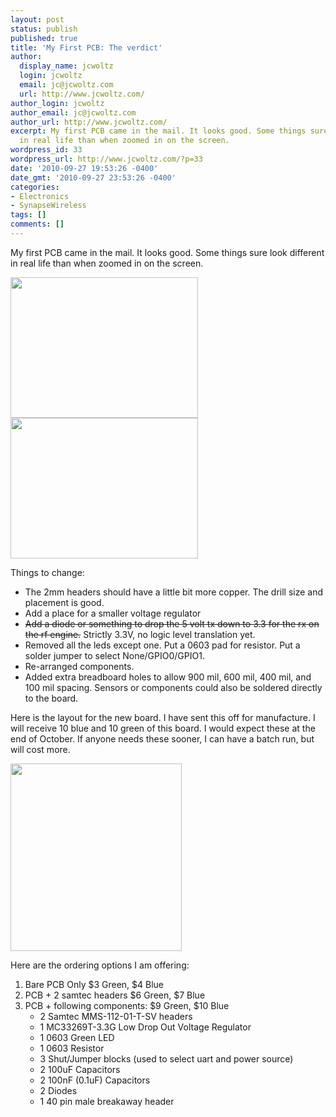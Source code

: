 ```yaml
---
layout: post
status: publish
published: true
title: 'My First PCB: The verdict'
author:
  display_name: jcwoltz
  login: jcwoltz
  email: jc@jcwoltz.com
  url: http://www.jcwoltz.com/
author_login: jcwoltz
author_email: jc@jcwoltz.com
author_url: http://www.jcwoltz.com/
excerpt: My first PCB came in the mail. It looks good. Some things sure look different
  in real life than when zoomed in on the screen.
wordpress_id: 33
wordpress_url: http://www.jcwoltz.com/?p=33
date: '2010-09-27 19:53:26 -0400'
date_gmt: '2010-09-27 23:53:26 -0400'
categories:
- Electronics
- SynapseWireless
tags: []
comments: []
---
```

<p>My first PCB came in the mail. It looks good. Some things sure look different in real life than when zoomed in on the screen.<a id="more"></a><a id="more-33"></a></p>
<p><a href="http://www.jcwoltz.com/wp-content/uploads/2010/09/Synapse-BOB-1c-Bottom.jpg"><img class="alignnone size-medium wp-image-39" title="Synapse-BOB-1c-Bottom" src="http://www.jcwoltz.com/wp-content/uploads/2010/09/Synapse-BOB-1c-Bottom-300x225.jpg" alt="" width="300" height="225" /></a><a href="http://www.jcwoltz.com/wp-content/uploads/2010/09/Synapse-BOB-1c-topRFEngine.jpg"><img class="alignnone size-medium wp-image-40" title="Synapse-BOB-1c-topRFEngine" src="http://www.jcwoltz.com/wp-content/uploads/2010/09/Synapse-BOB-1c-topRFEngine-300x225.jpg" alt="" width="300" height="225" /></a></p>
<p>Things to change:</p>
<ul>
<li>The 2mm headers should have a little bit more copper. The drill size and placement is good.</li>
<li>Add a place for a smaller voltage regulator</li>
<li><span style="text-decoration: line-through;">Add a diode or something to drop the 5 volt tx down to 3.3 for the rx on the rf engine.</span> Strictly 3.3V, no logic level translation yet.</li>
<li>Removed all the leds except one. Put a 0603 pad for resistor. Put a solder jumper to select None/GPIO0/GPIO1.</li>
<li>Re-arranged components.</li>
<li>Added extra breadboard holes to allow 900 mil, 600 mil, 400 mil, and 100 mil spacing. Sensors or components could also be soldered directly to the board.</li>
</ul>
<p>Here is the layout for the new board. I have sent this off for manufacture. I will receive 10 blue and 10 green of this board. I would expect these at the end of October. If anyone needs these sooner, I can have a batch run, but will cost more.</p>
<p><a href="http://www.jcwoltz.com/wp-content/uploads/2010/09/synapse-BOB-1f.png"><img class="alignnone size-medium wp-image-36" title="synapse-BOB-1f" src="http://www.jcwoltz.com/wp-content/uploads/2010/09/synapse-BOB-1f-274x300.png" alt="" width="274" height="300" /></a></p>
<p>Here are the ordering options I am offering:</p>
<ol>
<li>Bare PCB Only $3 Green, $4 Blue</li>
<li>PCB + 2 samtec headers $6 Green, $7 Blue</li>
<li>PCB + following components: $9 Green, $10 Blue
<ul>
<li>2 Samtec MMS-112-01-T-SV headers</li>
<li>1 MC33269T-3.3G Low Drop Out Voltage Regulator</li>
<li>1 0603 Green LED</li>
<li>1 0603 Resistor</li>
<li>3 Shut/Jumper blocks (used to select uart and power source)</li>
<li>2 100uF Capacitors</li>
<li>2 100nF (0.1uF) Capacitors</li>
<li>2 Diodes</li>
<li>1 40 pin male breakaway header</li>
</ul>
</li>
</ol>
